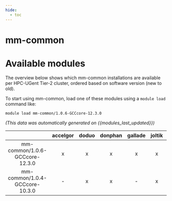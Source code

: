 ```yaml
---
hide:
  - toc
---
```


mm-common
=========

# Available modules


The overview below shows which mm-common installations are available per HPC-UGent Tier-2 cluster, ordered based on software version (new to old).

To start using mm-common, load one of these modules using a `module load` command like:

```shell
module load mm-common/1.0.6-GCCcore-12.3.0
```

*(This data was automatically generated on {{modules_last_updated}})*  

| |accelgor|doduo|donphan|gallade|joltik|shinx|skitty|
| :---: | :---: | :---: | :---: | :---: | :---: | :---: | :---: |
|mm-common/1.0.6-GCCcore-12.3.0|x|x|x|x|x|x|x|
|mm-common/1.0.4-GCCcore-10.3.0|-|x|x|-|x|-|-|
